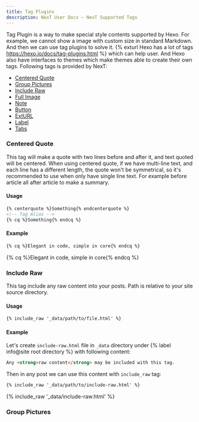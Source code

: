 ```yaml
---
title: Tag Plugins
description: NexT User Docs – NexT Supported Tags
---
```

Tag Plugin is a way to make special style contents supported by Hexo. For example, we cannot show a image with custom size in standard Markdown. And then we can use tag plugins to solve it. {% exturl Hexo has a lot of tags https://hexo.io/docs/tag-plugins.html %} which can help user. And Hexo also have interfaces to themes which make themes able to create their own tags. Following tags is provided by NexT:

* [Centered Quote](#Centered-Quote)
* [Group Pictures](#Group-Pictures)
* [Include Raw](#Include-Raw)
* [Full Image](/docs/tag-plugins/full-image/)
* [Note](/docs/tag-plugins/note/)
* [Button](/docs/tag-plugins/button/)
* [ExtURL](/docs/tag-plugins/exturl/)
* [Label](/docs/tag-plugins/label/)
* [Tabs](/docs/tag-plugins/tabs/)

### Centered Quote

This tag will make a quote with two lines before and after it, and text quoted will be centered. When using centered quote, if we have multi-line text, and each line has a different length, the quote won't be symmetrical, so it's recommended to use when only have single line text. For example before article all after article to make a summary.

#### Usage

```html center-quote.js
{% centerquote %}Something{% endcenterquote %}
<!-- Tag Alias -->
{% cq %}Something{% endcq %}
```

#### Example

```md
{% cq %}Elegant in code, simple in core{% endcq %}
```

{% cq %}Elegant in code, simple in core{% endcq %}

### Include Raw

This tag include any raw content into your posts. Path is relative to your site source directory.

#### Usage

```html include-raw.js
{% include_raw '_data/path/to/file.html' %}
```

#### Example

Let's create `include-raw.html` file in `_data` directory under {% label info@site root directory %} with following content:

```html
Any <strong>raw content</strong> may be included with this tag.
```

Then in any post we can use this content with `include_raw` tag:

```md
{% include_raw '_data/path/to/include-raw.html' %}
```

{% include_raw '_data/include-raw.html' %}

### Group Pictures
